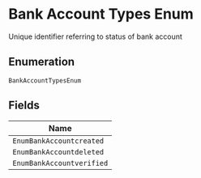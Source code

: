 
# Bank Account Types Enum

Unique identifier referring to status of bank account

## Enumeration

`BankAccountTypesEnum`

## Fields

| Name |
|  --- |
| `EnumBankAccountcreated` |
| `EnumBankAccountdeleted` |
| `EnumBankAccountverified` |

